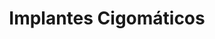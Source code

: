 ---
templateKey: specialties-page
language: es
title: Implantes Cigomáticos
redirects: /en/specialties/zygomatic-implants/

# Hero Section
hero:
  display: true
  type: default
  image: /img/hero-zygomatic-implants.jpg
  parallax: false
  title: >
    <span class="bebas" style="font-family:Bebas Neue Bold;color:white;font-weight:lighter">Implantes Cigomáticos</span>
  indicator: false
  halfSize: true

# Heading Section
specialtiesHeading:
  display: true
  img: /img/icon-zygomatic-implants.png
  content: Sin duda, la mejor alternativa para aquellos pacientes con gran pérdida de hueso en sus maxilares y en los que ya no es posible colocar implantes dentales convencionales. “Una solución óptima a un problema complejo.”.

# Aside section
paragraphSection:
  body: >
    <p>
      Cuando se pierden uno o varios dientes, y no son reemplazados a la brevedad,
      se inicia de inmediato un lento pero progresivo proceso de reabsorción a nivel
      del hueso maxilar que va mermando en ancho y alto la cantidad de estructura
      ósea disponible, y necesaria, para la colocación de implantes dentales. “Lo
      que no se usa se atrofia”, y es precisamente lo que le sucede al REBORDE
      MAXILAR EDÉNTULO, naturalmente, a consecuencia de la falta de estimulación por
      ausencia de cargas funcionales. De modo que
      <strong>
        si transcurre mucho tiempo entre la ablasión dental y la intención de
        rehabilitación, es muy probable que para entonces ya no exista el suficiente
        material óseo capaz de garantizar un buen anclaje primario y una adecuada
        oseointegración de los dispositivos convencionales</strong>
      de títanio, que una vez implantados, deberían funcionar como sustitutos
      artificiales de las raíces dentarias y sólidos soportes para la fijación de
      estructuras protésicas.
    </p>
    <p>
      Afortunadamente en muchos casos, cuando el defecto del reborde es leve y bien
      localizado, es posible recurrir sin inconvenientes al emplazamiento de
      INJERTOS autólogos o sintéticos como paso previo o simultáneo a la colocación
      de implantes dentales. Sin embargo, si la pérdida ósea es muy grande y
      generalizada, estos procedimientos suelen volverse muy incómodos, complejos,
      extensos e impredecibles, ya que implican la necesidad de generar una gran
      herida corporal a nivel de pelvis o cabeza para recolectar tacos de hueso de
      cresta ilíaca o calota, altas posibilidades de rechazo por la crueldad propia
      de la técnica quirúrgica y un período de cicatrización tisular que podría
      abarcar hasta 5 o 6 meses de espera, antes de poder continuar con el
      tratamiento.
    </p>
    <p>
      Ante tales eventualidades,
      <strong>es muchas veces preferible olvidarse del maxilar y de los injertos, y fijar
        los implantes a otros huesos de la región orofacial</strong>, siendo por su compacta estructura y cercanía anatómica los huesos MALAR O
      CIGOMÁTICO (que forma el pómulo) y esfenoides, los de preferencia. De modo que
      <strong>los implantes cigomáticos no son más que dispositivos dentales especiales,
        mucho más largos que los convencionales</strong>
      <em>(entre 30 y 55 mm de longitud) </em>y que nos permiten elaborar sin
      inconvenientes dentaduras fijas aún en los casos de atrofia maxilar severa o
      avanzada; y es por ello que, en conjunto con los implantes pterigoideos
      <em>(muy similares a los cigomáticos y que se anclan a nivel de la sutura
        pterigomaxilar)</em>, se les conoce también en el argot popular como
      <strong>“implantes dentales para pacientes con poco hueso”.</strong> Y es que
      en definitiva, la relativa sencillez de su implantación
      <em>(en relación a la colocación de injertos múltiples)</em>, la ausencia de
      morbilidad de una zona donante y un periodo de curación mucho más corto y
      favorable para el paciente, sugieren a estos IMPLANTES LARGOS como una
      alternativa más simple y segura para casos extremos, en comparación con otras
      técnicas de regeneración ósea e implantología oral.
    </p>    
  image: /img/aside-zygomatic-implants.jpg

# Quote Section
quote:
  title: ''
  body: >
   El tratamiento con implantes cigomáticos es un procedimiento que implica una intervención de cirugía mayor, en block quirúrgico de ambiente hospitalario, anestesia general y todos los recursos de soporte vital que, indiscutiblemente, amerita el caso.
  author: Dr. Castor José Garabán Povea
  footer:
    position: Cirujano Bucal
    clinic: DENTAL VIP, Especialidades Odontológicas s.c.

# Parallax Section
plainParallax:
  image: /img/parallax-zygomatic-implants.jpg

# Faq Section
faq:
  title:  Preguntas Frecuentes
  blocks:
    - questions:

      - question: ¿En qué consiste la fase de estudio y planificación del tratamiento?
        answer: >
          <p>En realidad es muy amplia y abarca muchas consideraciones, pero una de las más relevantes es la valoración del estado de la estructura ósea y dental del paciente a través de una tomografía volumétrica en 3D. Esta prueba proporciona al Especialista valiosa información y le permiten, a priori, constatar que la persona realmente no puede ser tratada con implantes dentales convencionales.</p>
      - question: ¿Qué pacientes pueden someterse a esta técnica de implantología oral?
        answer: >
          <p>En principio, todos aquellos que hayan perdido dientes y mucho volumen óseo en sus estructuras maxilares, y que por supuesto; aspiren a una rehabilitación de mucha más calidad que la que le pueda ofrecer cualquier opción con dentaduras removibles.</p>
      - question: ¿Cuáles son las causas de la pérdida del hueso?
        answer: >
          <p>Son múltiples, pero entre las más comunes encontramos la edad, la enfermedad periodontal crónica, infecciones de origen odontogénico, accidentes y traumatismos faciales, extracción traumática de dientes y restos radiculares, uso prolongado de dentaduras removibles, quistes e infecciones respiratorias o de senos paranasales, resección de procesos tumorales, y por supuesto; la reabsorción fisiológica a consecuencia del desinterés o imposibilidad de reemplazar en tiempo razonable las piezas dentales perdidas.</p>
      - question: ¿Existe algún límite de edad para optar al procedimiento?
        answer: >
          <p>En adultos ninguna, siempre y cuando las expectativas de vida de la persona justifiquen la inversión de tiempo y dinero. De hecho, gran parte de nuestros pacientes sobrepasan los 65 años de edad.</p>
      - question: ¿Qué porcentaje de éxito tiene en la actualidad?
        answer: >
          <p>¡Extraordinario!, superior al de los implantes convencionales y muy cercano al 100 % de los casos, con una tasa de supervivencia media del 95% a los 10 años.</p>
      - question: ¿Es un tratamiento doloroso?
        answer: >
          <p>En lo absoluto, ya que casi siempre se efectúa bajo anestesia general. Además, el postoperatorio suele ser muy llevadero, con pocas molestias y permite que el paciente se reincorpore en muy corto plazo a su vida cotidiana. Aun así, la prescripción de un protocolo analgésico completamente individualizado será de rutina y garantizará un control efectivo del dolor postquirúrgico en los casos más rebeldes. </p>
      - question: ¿Podría realizarse solo con sedación y anestesia local?
        answer: >
          <p>Ocasionalmente, y solo en condiciones quirúrgicas muy favorables. Sin embargo, para su tranquilidad y la nuestra, en DENTAL VIP jamás desestimamos la delicadeza del procedimiento y siempre preferimos la anestesia general en block quirúrgico y ambiente hospitalario para este tipo de intervenciones.</p>
      - question: ¿De qué material están fabricados estos implantes?
        answer: >
          <p>De aleaciones de titanio para alto rendimiento. El grado de pureza del titanio viene determinado por el porcentaje máximo de oxígeno en el que se produce, siendo el de grado 1 el de mayor pureza, ya que su contenido en oxígeno y hierro es muy bajo. En total y al día de hoy, existen unos 40 grados para denominar las diferentes aleaciones de titanio, que abarcan desde el titanio puro hasta combinaciones con vanadio, paladio, rutenio, aluminio, estaño y molibdeno. Sin embargo, la aleación de titanio grado 5 representa a la fecha más del 50% del uso total de titanio a nivel mundial y se considera un material altamente biocompatible y con cualidades biomecánicas superiores al titanio puro.</p>
      - question: ¿Cuáles son sus verdaderas ventajas?
        answer: >
          <p>En comparación con las tradicionales técnicas de implantología oral, que contemplan heroicas reconstrucciones alveolares con injertos autólogos múltiples, los implantes largos ofrecen las siguientes ventajas:</p>
          <ol>
            <li>Evitan el alto riesgo de rechazo asociado a los injertos maxilares.
            </li>
            <li>Reducen considerablemente el tiempo total de tratamiento.
            </li>
            <li>Implican un procedimiento mucho más conservador, seguro y predecible.
            </li>
            <li>Mayores probabilidades de éxito, ya que el hueso malar es muy compacto y prácticamente inmune a la reabsorción ósea (no así los injertos). 
            </li>
            <li>Menor morbilidad, ya que no es necesario intervenir en regiones anatómicas extraorales para recolectar hueso.
            </li>
            <li>Alta posibilidad de carga inmediata (prótesis fija el mismo día).
            </li>
            <li>Postoperatorio más corto y favorable para el paciente.
            </li>
            <li>Mejor pronóstico a corto, mediano y largo plazo.
            </li>  
          </ol>
          <p>Además, el protocolo de implantes cigomáticos garantiza la función de barrera, estabilidad biomecánica y correcta distribución de las fuerzas masticatorias a través de los pilares maxilomalares; evitando así las sobrecargas y el fracaso ocasional por fatiga.
          </p>
      - question: ¿Cuáles riesgos y contraindicaciones existen?
        answer: >
          <p>La mayoría de los estudios citan a la sinusitis y comunicación bucosinusal como las complicaciones postoperatorias que aparecen con mayor frecuencia, con una incidencia de 4,93 por cada 100 implantes colocados. Sin embargo, se considera una prevalencia tan baja que corrobora aún más la alta tasa de éxito que se consigue con estos implantes.
          En relación a las contraindicaciones, tenemos que, sin tomar en consideración cualquier condición o enfermedad sistémica que pudiera impedir un acto quirúrgico, son muy pocas, y generalmente todas asociadas a patologías o infecciones preexistentes dentro del seno o antro maxilar. De modo que en algunos casos, la interconsulta y tratamiento previo con un Otorrino, pudiera ser imprescindible.
          </p>
    - questions:

      - question: ¿Cómo es y cuánto tiempo dura la cirugía?
        answer: >
          <p>Las 4 técnicas más destacadas son la de Bránemark, la de Stella y Warner (Sinus Slot Technique), la técnica paramaxilar o extrasinusal y la técnica ZAGA (Zygoma Anatomy-Guided Approach) del Dr. Carlos Aparicio. En la técnica clásica o de Branemark se colocan los implantes cigomáticos maniobrando a través del seno maxilar, hasta alcanzar el arco cigomático. En la de Stella y Warner se logra una visualización más directa de la base del hueso malar, gracias a la apertura de una amplia ventana en la pared lateral del antro paranasal. En la extrasinusal, los implantes se colocan por fuera del hueso maxilar, sin involucrar al seno; y en la metodología ZAGA, se contempla cualquier combinación posible de las 3 técnicas anteriores, con la finalidad de ejecutar una cirugía más individualizada y adaptada a la anatomía particular de cada persona.</p>
          <p>Lógicamente, en función de la complejidad del caso, número de dispositivos a implantar, tipo de abordaje seleccionado, y por supuesto, la destreza del Cirujano; entre 30 y 120 minutos suele oscilar el período de tiempo necesario para anestesiar, hacer incisiones, diseccionar tejidos, estipular medidas y aproximaciones, seleccionar los implantes, fresar y perforar, atornillar, limpiar y suturar la herida.</p>
      - question: ¿Puede cualquier Especialista realizar este tipo de operación?
        answer: >
          <p>Este procedimiento, aunque no es exclusivo de nuestra clínica, no es tan común en la práctica habitual, debido a que muy pocos Odontólogos están verdaderamente capacitados para brindar estos tratamientos. La habilidad quirúrgica pertinente para la colocación de implantes cigomáticos requiere de un alto nivel de experiencia, impecable dominio de la anatomía de cabeza y cuello y un entrenamiento quirúrgico muy avanzado. De modo que solo un Cirujano Maxilofacial, realmente experimentado, será el profesional indicado.</p>
      - question: ¿Me podría quedar alguna marca o cicatriz en la cara?
        answer: >
          <p>¡Jamás!, ya que el procedimiento se ejecuta en su totalidad por vía intraoral.</p>
      - question: ¿Es luego necesario permanecer hospitalizado?
        answer: >
          <p>Muy rara vez, y solo en caso de cualquier imprevisto o complicación quirúrgica que requiera de cuidados especiales.</p>
      - question: ¿Cómo es el postoperatorio y cuánto tiempo tarda el paciente en recuperarse?
        answer: >
          <p>El postoperatorio no suele revestir mayores complicaciones, en tanto que el paciente cumpla escrupulosamente con las indicaciones suministradas. Las pautas a seguir pueden variar según cada intervención, el tipo de abordaje utilizado y las condiciones particulares de cada caso; pero la medicación (antibióticos, analgésicos y antiinflamatorios), aplicación local de frío, el reposo y la higiene oral son fundamentales para conseguir una recuperación lo más rápida y satisfactoria posible. Usualmente, entre 2 y 5 días es el tiempo que tardan la mayoría de las personas en reiniciar sus actividades habituales.</p>
      - question: ¿Son estos implantes más costosos que los implantes normales?
        answer: >
          <p>¡Indudablemente!, tomando en consideración que son hasta 4 veces más largos que los convencionales y se necesita mucho más titanio para su fabricación, requieren quirófano y anestesia general, instrumental y componentes quirúrgicos de diseño avanzado, una intervención de cirugía mayor más larga e invasiva y la participación de un experto Cirujano Maxilofacial.</p>
      - question: ¿Qué tipo de prótesis se puede después confeccionar?
        answer: >
          <p>Usualmente una prótesis híbrida de metal-acrílico o metal-porcelana.</p>
      - question: ¿Solo se utilizan para fijar dentaduras completas, es decir, cuando faltan todos los dientes?
        answer: >
          <p>Tradicionalmente así era, ya que fue un procedimiento diseñado a tal fin, con 4 implantes en total, 2 a cada lado del maxilar. Sin embargo, en la actualidad se aplican modificaciones de la técnica original que permiten ubicar el implante cigomático o pterigoideo en una posición adecuada y compatible con una rehabilitación en base a prótesis parcial fija (coronas y puentes cerámicos). De hecho, hoy en día son múltiples las posibilidades que ofrecen estos implantes, desde la colocación de un único dispositivo asimétrico, hasta innumerables combinaciones con implantes convencionales, lógicamente para dar solución a la gran mayoría de los casos, y en algunos, hasta para reducir costes.</p>
      - question: ¿Es posible colocar una prótesis fija el mismo día de la intervención, aunque sea una provisional?
        answer: >
          <p>Muchas veces sí, ya que el anclaje multicortical y el probado diseño del ápice de estos implantes proporcionan generalmente una gran estabilidad primaria. No obstante, es solo después de la cirugía, que se decidirá si se instala una prótesis fija o una convencional con alivios en las zonas donde emerjan las plataformas intraorales. Luego, una vez transcurrido el período de oseointegración, al cabo de 4, 5 o 6 meses, es que se realiza la rehabilitación protésica definitiva.</p>
      - question: Culminado el tratamiento, ¿qué debo hacer para conservar mis implantes toda la vida?
        answer: >
          <p>Básicamente conservarse en buen estado de salud general, practicar muy buena higiene oral y acudir regularmente al Odontólogo. En estos casos, es muy recomendable realizar un seguimiento vitalicio (clínico y radiográfico) del paciente, para poder detectar a tiempo cualquier proceso infeccioso incipiente o desajuste de los componentes protésicos que pudieran generar males mayores. Además, usualmente recomendamos remover la prótesis cada 6 meses para inspeccionar y limpiar los implantes y aditamentos protésicos, el tejido blando que les rodea y la base o cara interna de la estructura protésica. </p>

# Clinic Cases
clinicCases:
  title: Implantes Cigomáticos - Casos Clínicos
  items:
    - image: /img/clinic-cases-zygomatic-implants-es-01-thumb.jpg
      title: > 
        <h6>Cigomático unilateral </h6>
    - image: /img/clinic-cases-zygomatic-implants-es-02-thumb.jpg
      title: >
        <h6>carga inmediata </h6>
    - image: /img/clinic-cases-zygomatic-implants-es-03-thumb.jpg
      title: >
        <h6>Implantación mixta y función inmediata </h6>
    - image: /img/clinic-cases-zygomatic-implants-es-04-thumb.jpg
      title: >
        <h6>Control postquirúrgico y prótesis definitiva</h6>
    - image: /img/clinic-cases-zygomatic-implants-es-05-thumb.jpg
      title: >
        <h6>Resolución estética en reborde atrófico</h6>
    - image: /img/clinic-cases-zygomatic-implants-es-06-thumb.jpg
      title: >
        <h6>Técnica zaga</h6>
    - image: /img/clinic-cases-zygomatic-implants-es-07-thumb.jpg
      title: >
        <h6>Aspecto quirúrgico y postquirúrgico</h6>
    - image: /img/clinic-cases-zygomatic-implants-es-08-thumb.jpg
      title: >
        <h6>técnica clásica de branemark</h6>
    - image: /img/clinic-cases-zygomatic-implants-es-09-thumb.jpg
      title: >
        <h6>prótesis híbrida metal-acrílico</h6>
    - image: /img/clinic-cases-zygomatic-implants-es-10-thumb.jpg
      title: >
        <h6>Reimplantación</h6>
    - image: /img/clinic-cases-zygomatic-implants-es-11-thumb.jpg 
      title: >
        <h6>Dentadura total implantosoportada </h6>
    - image: /img/clinic-cases-zygomatic-implants-es-12-thumb.jpg
      title: >
        <h6>Restitución de la plenitud facial </h6>
    - image: /img/clinic-cases-zygomatic-implants-es-13-thumb.jpg
      title: >
        <h6>All-on-6 </h6>
    - image: /img/clinic-cases-zygomatic-implants-es-14-thumb.jpg
      title: >
        <h6>Técnica paramaxilar o extrasinusal</h6>
    - image: /img/clinic-cases-zygomatic-implants-es-15-thumb.jpg
      title: >
        <h6>antes y después </h6>
    - image: /img/clinic-cases-zygomatic-implants-es-16-thumb.jpg
      title: >
        <h6>implantacion con prf</h6>
    - image: /img/clinic-cases-zygomatic-implants-es-17-thumb.jpg
      title: >
        <h6>inicio fase restauradora</h6>
    - image: /img/clinic-cases-zygomatic-implants-es-18-thumb.jpg
      title: >
        <h6>híbrida metal-porcelana</h6>
  lightbox:
    placeholder: GIRE EL DISPOSITIVO PARA AMPLIAR LAS IMAGENES
    type: ''
    images: 
      - image: /img/clinic-cases-zygomatic-implants-es-01.jpg
      - image: /img/clinic-cases-zygomatic-implants-es-02.jpg
      - image: /img/clinic-cases-zygomatic-implants-es-03.jpg
      - image: /img/clinic-cases-zygomatic-implants-es-04.jpg
      - image: /img/clinic-cases-zygomatic-implants-es-05.jpg
      - image: /img/clinic-cases-zygomatic-implants-es-06.jpg
      - image: /img/clinic-cases-zygomatic-implants-es-07.jpg
      - image: /img/clinic-cases-zygomatic-implants-es-08.jpg
      - image: /img/clinic-cases-zygomatic-implants-es-09.jpg
      - image: /img/clinic-cases-zygomatic-implants-es-10.jpg
      - image: /img/clinic-cases-zygomatic-implants-es-11.jpg
      - image: /img/clinic-cases-zygomatic-implants-es-12.jpg
      - image: /img/clinic-cases-zygomatic-implants-es-13.jpg
      - image: /img/clinic-cases-zygomatic-implants-es-14.jpg
      - image: /img/clinic-cases-zygomatic-implants-es-15.jpg
      - image: /img/clinic-cases-zygomatic-implants-es-16.jpg
      - image: /img/clinic-cases-zygomatic-implants-es-17.jpg
      - image: /img/clinic-cases-zygomatic-implants-es-18.jpg
# Responsive Aside Paragraphs
asides:
  display: true
  sections:
    - align: right
      title: >
        <h3 style="color:#333;font-family:'Bebas Neue Bold'">DIAGNÓSTICO Y PLANIFICACIÓN 3D</h3>
      content: >
        <p style="font-weight:400">Nunca planificamos la cirugía con una simple placa radiográfica, ya que consideramos imprescindibles el uso de la Tomografía Axial Computarizada <i>(TAC)</i> y un programa informático que permita analizar estructuras, interpretar datos y determinar las proyecciones quirúrgicas más favorables.</p>
      image: /img/sections-3d-diagnosis.png
      footer:
        display: true
        image:
          src: /img/sections-icons-aesthetic-dentistry.jpg
          display: false
        button:
          text: Más Información 
          to: '/'
          display: true
    - align: left
      title: >
        <h3 style="color:#333;font-family:'Bebas Neue Bold'">SEDACIÓN Y ANESTESIA GENERAL</h3>
      content: >
        <p style="font-weight:400">Siempre bajo la responsabilidad de un Médico Especialista en anestesiología, reanimación y terapia del dolor, con habilidad de titular las drogas que se administren y experticia en el manejo de la vía aérea, monitoreo de las constantes vitales y aplicación de técnicas de resucitación.</p>
      image: /img/sections-sedation.png
      footer:
        display: true
        image:
          src: /img/sections-icons-aesthetic-dentistry.jpg
          display: false
        button:
          text: Más Información 
          to: '/'
          display: true
    - align: right
      title: >
        <h3 style="color:#333;font-family:'Bebas Neue Bold'">SOLUCIONES PROTÉSICAS</h3>
      content: >
        <p style="font-weight:400">Al igual que con los implantes dentales convencionales, son variadas las opciones disponibles a la hora de rehabilitar implantes cigomáticos. Aunque el diseño y confección de dentaduras híbridas metal-acrílico suele ser lo más habitual, las estructuras de porcelana aplican con total propiedad.</p>
      image: /img/sections-prosthesis.png
      footer:
        display: true
        image:
          src: /img/sections-icons-aesthetic-dentistry.jpg
          display: false
        button:
          text: Más Información 
          to: '/'
          display: true
# Testimonial Section
lightQuote:
  color: '#ededed'
  display: true
  img:
    ld: /img/quotes-zygomatic-implants-landscape.jpg
    pt: /img/quotes-zygomatic-implants-portrait.jpg
  content: ESTA TÉCNICA ES UNA VERDADERA BENDICIÓN, Y MÁS AÚN LUEGO DE UNA EXPERIENCIA COMO LA MÍA, EN LA QUE POR DESCONOCIMIENTO O DESIDIA, UN ODONTÓLOGO DE MI PAÍS ME CONDENÓ A USAR POR AÑOS UNAS DENTADURAS REMOVIBLES QUE NO SE SUJETABAN POR NADA DEL MUNDO.”

# Contact Form
form:
  title: ¡Consúltenos Ahora Mismo!
  img: /img/parallax-form-specialties.png

# Procedures Section
procedures:
  display: true
  title: ¡Dele a su Salud el Valor que se Merece!
  procedures:
    - title: Instalaciones
      to: /la-clinica/instalaciones/
      img: /img/procedures-facilities.jpg
    - title: Tecnología
      to: /la-clinica/tecnologia/
      img: /img/procedures-technology.jpg
    - title: Profesionales
      to:  /profesionales/
      img: /img/procedures-professionals.png
---
